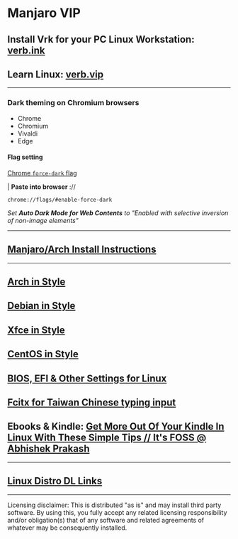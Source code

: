 # Manjaro VIP

## Install Vrk for your PC Linux Workstation: [verb.ink](http://verb.ink)

## Learn Linux: [verb.vip](https://github.com/inkVerb/VIP)

___
### Dark theming on Chromium browsers

- Chrome
- Chromium
- Vivaldi
- Edge

#### Flag setting

[Chrome `force-dark` flag](chrome://flags/#enable-force-dark)

| **Paste into browser** ://

```console
chrome://flags/#enable-force-dark
```
*Set **Auto Dark Mode for Web Contents** to "Enabled with selective inversion of non-image elements"*

___
## [Manjaro/Arch Install Instructions](https://github.com/inkVerb/Mi/blob/master/Arch.md)
___
## [Arch in Style](https://github.com/inkVerb/Mi/blob/master/Styled-Arch.md)
## [Debian in Style](https://github.com/inkVerb/Mi/blob/main/Styled-Debian.md)
## [Xfce in Style](https://github.com/inkVerb/Mi/blob/main/Styled-Xfce.md)
## [CentOS in Style](https://github.com/inkVerb/Mi/blob/main/Styled-CentOS.md)
## [BIOS, EFI & Other Settings for Linux](https://github.com/inkVerb/Mi/blob/master/install-BIOS-UEFI.md)
## [Fcitx for Taiwan Chinese typing input](https://github.com/inkVerb/Mi/blob/main/Fcitx_zh_TW.md)
## Ebooks & Kindle: [Get More Out Of Your Kindle In Linux With These Simple Tips // It's FOSS @ Abhishek Prakash ](https://itsfoss.com/kindle-linux-tips/)
___
## [Linux Distro DL Links](https://github.com/inkVerb/Mi/blob/master/Linux-DL.md)

___

Licensing disclaimer: This is distributed "as is" and may install third party software. By using this, you fully accept any related licensing responsibility and/or obligation(s) that of any software and related agreements of whatever may be consequently installed.